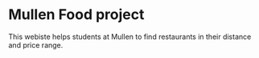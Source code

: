 # Mullen Food project

This webiste helps students at Mullen to find restaurants in their distance and price range.

